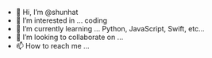 - 👋 Hi, I’m @shunhat
- 👀 I’m interested in ... coding
- 🌱 I’m currently learning ... Python, JavaScript, Swift, etc...
- 💞️ I’m looking to collaborate on ... 
- 📫 How to reach me ...

<!---
shunhat/shunhat is a ✨ special ✨ repository because its `README.md` (this file) appears on your GitHub profile.
You can click the Preview link to take a look at your changes.
--->

